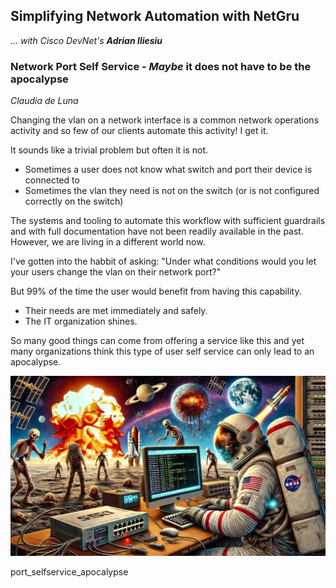 ## Simplifying Network Automation with NetGru 

*... with Cisco DevNet's **Adrian Iliesiu***

### Network Port Self Service - *Maybe* it does not have to be the apocalypse

*Claudia de Luna*

Changing the vlan on a network interface is a common network operations activity and so few of our clients automate this activity!  I get it.

It sounds like a trivial problem but often it is not.

- Sometimes a user does not know what switch and port their device is connected to
- Sometimes the vlan they need is not on the switch (or is not configured correctly on the switch)

The systems and tooling to automate this workflow with sufficient guardrails and with full documentation have not been readily available in the past.  However, we are living in a different world now.

I've gotten into the habbit of asking: 
"Under what conditions would you let your users change the vlan on their network port?"

But 99% of the time the user would benefit from having this capability. 

- Their needs are met immediately and safely.  
- The IT organization shines.  

So many good things can come from offering a service like this and yet many organizations think this type of user self service can only lead to an apocalypse.

![astro1](images/astro1up.jpg)













port_selfservice_apocalypse

